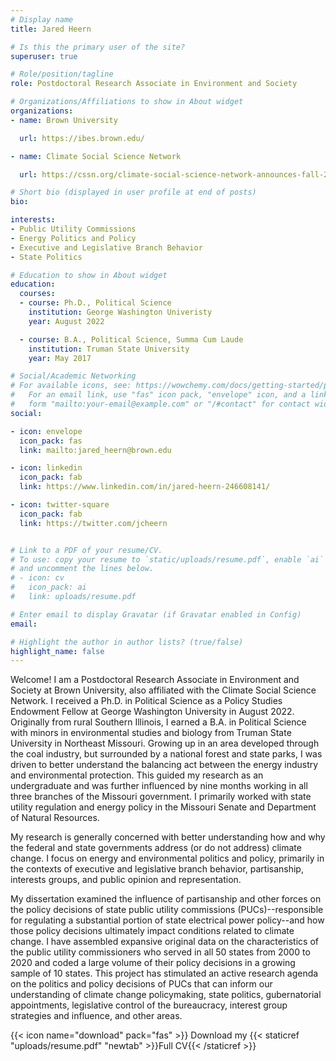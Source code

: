 ```yaml
---
# Display name
title: Jared Heern

# Is this the primary user of the site?
superuser: true

# Role/position/tagline
role: Postdoctoral Research Associate in Environment and Society

# Organizations/Affiliations to show in About widget
organizations:
- name: Brown University

  url: https://ibes.brown.edu/

- name: Climate Social Science Network

  url: https://cssn.org/climate-social-science-network-announces-fall-2022-postdoctoral-fellow-jared-heern/

# Short bio (displayed in user profile at end of posts)
bio: 

interests:
- Public Utility Commissions
- Energy Politics and Policy
- Executive and Legislative Branch Behavior
- State Politics

# Education to show in About widget
education:
  courses:
  - course: Ph.D., Political Science
    institution: George Washington Univeristy
    year: August 2022

  - course: B.A., Political Science, Summa Cum Laude
    institution: Truman State University
    year: May 2017

# Social/Academic Networking
# For available icons, see: https://wowchemy.com/docs/getting-started/page-builder/#icons
#   For an email link, use "fas" icon pack, "envelope" icon, and a link in the
#   form "mailto:your-email@example.com" or "/#contact" for contact widget.
social:

- icon: envelope
  icon_pack: fas
  link: mailto:jared_heern@brown.edu

- icon: linkedin
  icon_pack: fab
  link: https://www.linkedin.com/in/jared-heern-246608141/

- icon: twitter-square
  icon_pack: fab
  link: https://twitter.com/jcheern


# Link to a PDF of your resume/CV.
# To use: copy your resume to `static/uploads/resume.pdf`, enable `ai` icons in `params.toml`, 
# and uncomment the lines below.
# - icon: cv
#   icon_pack: ai
#   link: uploads/resume.pdf

# Enter email to display Gravatar (if Gravatar enabled in Config)
email: 

# Highlight the author in author lists? (true/false)
highlight_name: false
---
```


Welcome! I am a Postdoctoral Research Associate in Environment and Society at Brown University, also affiliated with the Climate Social Science Network. I received a Ph.D. in Political Science as a Policy Studies Endowment Fellow at George Washington University in August 2022. Originally from rural Southern Illinois, I earned a B.A. in Political Science with minors in environmental studies and biology from Truman State University in Northeast Missouri. Growing up in an area developed through the coal industry, but surrounded by a national forest and state parks, I was driven to better understand the balancing act between the energy industry and environmental protection. This guided my research as an undergraduate and was further influenced by nine months working in all three branches of the Missouri government. I primarily worked with state utility regulation and energy policy in the Missouri Senate and Department of Natural Resources. 

My research is generally concerned with better understanding how and why the federal and state governments address (or do not address) climate change. I focus on energy and environmental politics and policy, primarily in the contexts of executive and legislative branch behavior, partisanship, interests groups, and public opinion and representation. 

My dissertation examined the influence of partisanship and other forces on the policy decisions of state public utility commissions (PUCs)--responsible for regulating a substantial portion of state electrical power policy--and how those policy decisions ultimately impact conditions related to climate change. I have assembled expansive original data on the characteristics of the public utility commissioners who served in all 50 states from 2000 to 2020 and coded a large volume of their policy decisions in a growing sample of 10 states. This project has stimulated an active research agenda on the politics and policy decisions of PUCs that can inform our understanding of climate change policymaking, state politics, gubernatorial appointments, legislative control of the bureaucracy, interest group strategies and influence, and other areas. 

{{< icon name="download" pack="fas" >}} Download my {{< staticref "uploads/resume.pdf" "newtab" >}}Full CV{{< /staticref >}}
